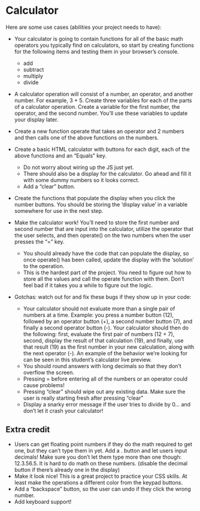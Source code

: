 # Calculator

Here are some use cases (abilities your project needs to have):

- Your calculator is going to contain functions for all of the basic math operators you typically find on calculators, so start by creating functions for the following items and testing them in your browser’s console.
  - add
  - subtract
  - multiply
  - divide
- A calculator operation will consist of a number, an operator, and another number. For example, 3 + 5. Create three variables for each of the parts of a calculator operation. Create a variable for the first number, the operator, and the second number. You’ll use these variables to update your display later.

- Create a new function operate that takes an operator and 2 numbers and then calls one of the above functions on the numbers.
- Create a basic HTML calculator with buttons for each digit, each of the above functions and an “Equals” key.
  - Do not worry about wiring up the JS just yet.
  - There should also be a display for the calculator. Go ahead and fill it with some dummy numbers so it looks correct.
  - Add a “clear” button.
- Create the functions that populate the display when you click the number buttons. You should be storing the ‘display value’ in a variable somewhere for use in the next step.
- Make the calculator work! You’ll need to store the first number and second number that are input into the calculator, utilize the operator that the user selects, and then operate() on the two numbers when the user presses the “=” key.
  - You should already have the code that can populate the display, so once operate() has been called, update the display with the ‘solution’ to the operation.
  - This is the hardest part of the project. You need to figure out how to store all the values and call the operate function with them. Don’t feel bad if it takes you a while to figure out the logic.
- Gotchas: watch out for and fix these bugs if they show up in your code:
  - Your calculator should not evaluate more than a single pair of numbers at a time. Example: you press a number button (12), followed by an operator button (+), a second number button (7), and finally a second operator button (-). Your calculator should then do the following: first, evaluate the first pair of numbers (12 + 7), second, display the result of that calculation (19), and finally, use that result (19) as the first number in your new calculation, along with the next operator (-). An example of the behavior we’re looking for can be seen in this student’s calculator live preview.
  - You should round answers with long decimals so that they don’t overflow the screen.
  - Pressing = before entering all of the numbers or an operator could cause problems!
  - Pressing “clear” should wipe out any existing data. Make sure the user is really starting fresh after pressing “clear”
  - Display a snarky error message if the user tries to divide by 0… and don’t let it crash your calculator!

## Extra credit

- Users can get floating point numbers if they do the math required to get one, but they can’t type them in yet. Add a . button and let users input decimals! Make sure you don’t let them type more than one though: 12.3.56.5. It is hard to do math on these numbers. (disable the decimal button if there’s already one in the display)
- Make it look nice! This is a great project to practice your CSS skills. At least make the operations a different color from the keypad buttons.
- Add a “backspace” button, so the user can undo if they click the wrong number.
- Add keyboard support!